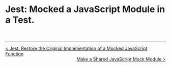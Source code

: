 # Jest: Mocked a JavaScript Module in a Test.


<br />

----
<div>
  <div style="float: left">
    <a href="https://github.com/DevJoseManuel/js-tutorials/blob/master/testing/ch03/03_04.md">
      < Jest: Restore the Original Implementation of a Mocked JavaScript Function
    </a>
  </div>
  <div style="float: right">
    <a href="https://github.com/DevJoseManuel/js-tutorials/blob/master/testing/ch03/03_06.md">
      Make a Shared JavaScript Mock Module >
    </a>
  </div>
</div>
